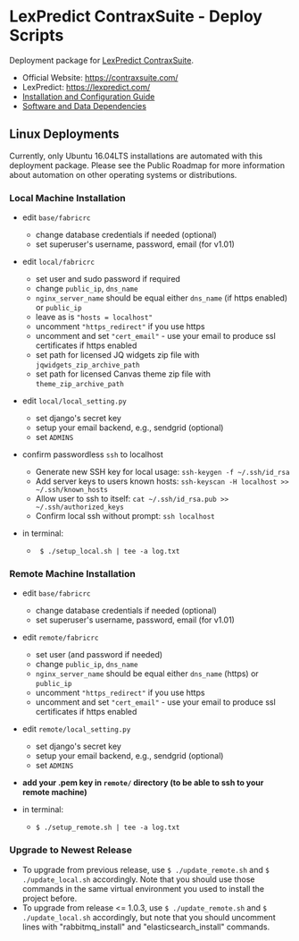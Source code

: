 # LexPredict ContraxSuite - Deploy Scripts
Deployment package for [LexPredict ContraxSuite](https://github.com/LexPredict/lexpredict-contraxsuite).

* Official Website: https://contraxsuite.com/
* LexPredict: https://lexpredict.com/
* [Installation and Configuration Guide](https://github.com/LexPredict/lexpredict-contraxsuite/blob/master/documentation/Installation%20and%20Configuration/Installation%20and%20Configuration%20Guide.pdf)
* [Software and Data Dependencies](https://github.com/LexPredict/lexpredict-contraxsuite/blob/master/documentation/Installation%20and%20Configuration/Software%20and%20Data%20Dependencies.pdf)

## Linux Deployments
Currently, only Ubuntu 16.04LTS installations are automated with this deployment package.  Please see the Public Roadmap for more information about automation on other operating systems or distributions.

### Local Machine Installation

* edit `base/fabricrc`
    * change database credentials if needed (optional)
    * set superuser's username, password, email (for v1.01)

* edit `local/fabricrc`
    * set user and sudo password if required
    * change `public_ip`, `dns_name`
    * `nginx_server_name` should be equal either `dns_name` (if https enabled) or `public_ip`
    * leave as is `"hosts = localhost"`
    * uncomment `"https_redirect"` if you use https
    * uncomment and set `"cert_email"` - use your email to produce ssl certificates if https enabled
    * set path for licensed JQ widgets zip file with `jqwidgets_zip_archive_path`
    * set path for licensed Canvas theme zip file with `theme_zip_archive_path`

* edit `local/local_setting.py`
    * set django's secret key
    * setup your email backend, e.g., sendgrid (optional)
    * set `ADMINS`
  
* confirm passwordless `ssh` to localhost
    * Generate new SSH key for local usage: `ssh-keygen -f ~/.ssh/id_rsa`
    * Add server keys to users known hosts: `ssh-keyscan -H localhost >> ~/.ssh/known_hosts`
    * Allow user to ssh to itself: `cat ~/.ssh/id_rsa.pub >> ~/.ssh/authorized_keys`
    * Confirm local ssh without prompt: `ssh localhost`

* in terminal:
    * ` $ ./setup_local.sh | tee -a log.txt`


### Remote Machine Installation
* edit `base/fabricrc`
    * change database credentials if needed (optional)
    * set superuser's username, password, email (for v1.01)

* edit `remote/fabricrc`
    * set user (and password if needed)
    * change `public_ip`, `dns_name`
    * `nginx_server_name` should be equal either `dns_name` (https) or `public_ip`
    * uncomment `"https_redirect"` if you use https
    * uncomment and set `"cert_email"` - use your email to produce ssl certificates if https enabled

* edit `remote/local_setting.py`
    * set django's secret key
    * setup your email backend, e.g., sendgrid (optional)
    * set `ADMINS`

* **add your .pem key in `remote/` directory (to be able to ssh to your remote machine)**

* in terminal:
    * `$ ./setup_remote.sh | tee -a log.txt`


### Upgrade to Newest Release

* To upgrade from previous release, use
  `$ ./update_remote.sh` and `$ ./update_local.sh` accordingly.
   Note that you should use those commands in the same virtual environment you
   used to install the project before.
* To upgrade from release <= 1.0.3, use
  `$ ./update_remote.sh` and `$ ./update_local.sh` accordingly, 
  but note that you should uncomment lines with "rabbitmq_install" and 
  "elasticsearch_install" commands.
